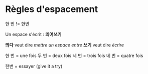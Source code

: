 # Règles d'espacement

한 번 != 한번

Un espace s'écrit : **띄어쓰기**

**띄다** veut dire *mettre un espace entre*
**쓰기** veut dire *écrire*

한 번 = une fois
두 번 = deux fois
세 번 = trois fois
네 번 = quatre fois

한번 = essayer (give it a try)
